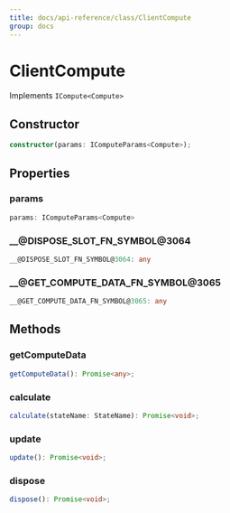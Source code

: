 ```yaml
---
title: docs/api-reference/class/ClientCompute
group: docs
---
```


# ClientCompute

Implements `ICompute<Compute>`

## Constructor

```ts
constructor(params: IComputeParams<Compute>);
```

## Properties

### params

```ts
params: IComputeParams<Compute>
```

### __@DISPOSE_SLOT_FN_SYMBOL@3064

```ts
__@DISPOSE_SLOT_FN_SYMBOL@3064: any
```

### __@GET_COMPUTE_DATA_FN_SYMBOL@3065

```ts
__@GET_COMPUTE_DATA_FN_SYMBOL@3065: any
```

## Methods

### getComputeData

```ts
getComputeData(): Promise<any>;
```

### calculate

```ts
calculate(stateName: StateName): Promise<void>;
```

### update

```ts
update(): Promise<void>;
```

### dispose

```ts
dispose(): Promise<void>;
```
